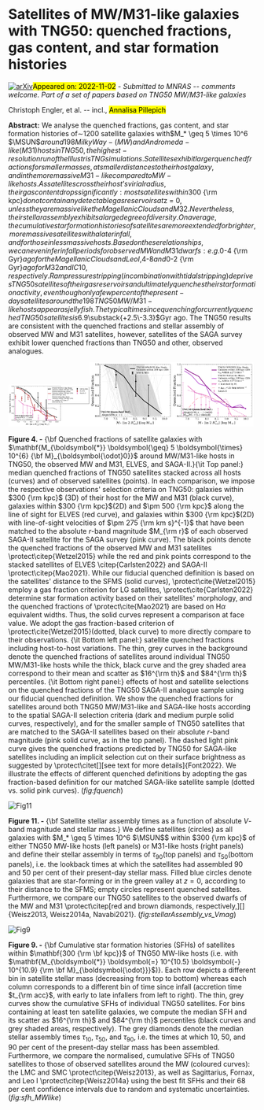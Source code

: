 <div class="macros" style="visibility:hidden;">
$\newcommand{\ensuremath}{}$
$\newcommand{\xspace}{}$
$\newcommand{\object}[1]{\texttt{#1}}$
$\newcommand{\farcs}{{.}''}$
$\newcommand{\farcm}{{.}'}$
$\newcommand{\arcsec}{''}$
$\newcommand{\arcmin}{'}$
$\newcommand{\ion}[2]{#1#2}$
$\newcommand{\textsc}[1]{\textrm{#1}}$
$\newcommand{\hl}[1]{\textrm{#1}}$
$\newcommand{\MSUN}{{\rm M}_{\sun}}$
$\newcommand{\MHOST}{M_{\rm 200c}}$
$\newcommand{\RHOST}{R_{\rm 200c}}$
$\newcommand{\MSTAR}{M_{\rm *}}$
$\newcommand{\ap}[1]{\textcolor{magenta}{#1}}$
$\newcommand{\thebibliography}{\DeclareRobustCommand{\VAN}[3]{##3}\VANthebibliography}$</div>

<div class="macros" style="visibility:hidden;">
$\newcommand{$\ensuremath$}{}$
$\newcommand{$\xspace$}{}$
$\newcommand{$\object$}[1]{\texttt{#1}}$
$\newcommand{$\farcs$}{{.}''}$
$\newcommand{$\farcm$}{{.}'}$
$\newcommand{$\arcsec$}{''}$
$\newcommand{$\arcmin$}{'}$
$\newcommand{$\ion$}[2]{#1#2}$
$\newcommand{$\textsc$}[1]{\textrm{#1}}$
$\newcommand{$\hl$}[1]{\textrm{#1}}$
$\newcommand{$\MSUN$}{{\rm M}_{\sun}}$
$\newcommand{$\MHOST$}{M_{\rm 200c}}$
$\newcommand{$\RHOST$}{R_{\rm 200c}}$
$\newcommand{$\MSTAR$}{M_{\rm *}}$
$\newcommand{$\ap$}[1]{\textcolor{magenta}{#1}}$
$\newcommand{$\thebibliography$}{\DeclareRobustCommand{\VAN}[3]{##3}\VANthebibliography}$</div>



<div id="title">

# Satellites of MW/M31-like galaxies with TNG50: quenched fractions, gas content, and star formation histories

</div>
<div id="comments">

[![arXiv](https://img.shields.io/badge/arXiv-2211.00010-b31b1b.svg)](https://arxiv.org/abs/2211.00010)<mark>Appeared on: 2022-11-02</mark> - _Submitted to MNRAS -- comments welcome. Part of a set of papers based on TNG50 MW/M31-like galaxies_

</div>
<div id="authors">

Christoph Engler, et al. -- incl., <mark><mark>Annalisa Pillepich</mark></mark>

</div>
<div id="abstract">

**Abstract:** We analyse the quenched fractions, gas content, and star formation histories of$\sim$1200 satellite galaxies with$M_* \geq 5 \times 10^6 $\MSUN$$around 198 Milky Way- (MW) and Andromeda-like (M31) hosts in TNG50, the highest-resolution run of the IllustrisTNG simulations. Satellites exhibit larger quenched fractions for smaller masses, at smaller distances to their host galaxy, and in the more massive M31-like compared to MW-like hosts. As satellites cross their host’s virial radius, their gas content drops significantly: most satellites within$300 {\rm kpc}$do not contain any detectable gas reservoirs at$z = 0$, unless they are massive like the Magellanic Clouds and M32. Nevertheless, their stellar assembly exhibits a large degree of diversity. On average, the cumulative star formation histories of satellites are more extended for brighter, more massive satellites with a later infall, and for those in less massive hosts. Based on these relationships, we can even infer infall periods for observed MW and M31 dwarfs: e.g.$0-4 {\rm Gyr}$ago for the Magellanic Clouds and Leo I,$4-8$and$0-2 {\rm Gyr}$ago for M32 and IC 10, respectively. Ram pressure stripping (in combination with tidal stripping) deprives TNG50 satellites of their gas reservoirs and ultimately quenches their star formation activity, even though only a few per cent of the present-day satellites around the 198 TNG50 MW/M31-like hosts appear as jellyfish. The typical time since quenching for currently quenched TNG50 satellites is$6.9\substack{+2.5\\-3.3}$Gyr ago. The TNG50 results are consistent with the quenched fractions and stellar assembly of observed MW and M31 satellites, however, satellites of the SAGA survey exhibit lower quenched fractions than TNG50 and other, observed analogues.

</div>

<div id="div_fig1">

<img src="tmp_2211.00010/./fquench_vs_mstar_main_SAGAII_incELVES.png" alt="Fig4.1" width="33%"/><img src="tmp_2211.00010/./fquench_vs_mstar_incScatter.png" alt="Fig4.2" width="33%"/><img src="tmp_2211.00010/./fquench_vs_mstar_compSAGAII_alt.png" alt="Fig4.3" width="33%"/>

**Figure 4. -** {\bf Quenched fractions of satellite galaxies with $\mathbf{M_{\boldsymbol{*}} \boldsymbol{\geq} 5 \boldsymbol{\times} 10^{6} {\bf M}_{\boldsymbol{\odot}0}}$ around MW/M31-like hosts in TNG50, the observed MW and M31, ELVES, and SAGA-II.}{\it Top panel:} median quenched fractions of TNG50 satellites stacked across all hosts (curves) and of observed satellites (points). In each comparison, we impose the respective observations' selection criteria on TNG50: galaxies within $300 {\rm kpc}$ (3D) of their host for the MW and M31 (black curve), galaxies within $300 {\rm kpc}$(2D) and $\pm 500 {\rm kpc}$ along the line of sight for ELVES (red curve), and galaxies within $300 {\rm kpc}$(2D) with line-of-sight velocities of $\pm 275 {\rm km s}^{-1}$ that have been matched to the absolute $r$-band magnitude $M_{\rm r}$ of each observed SAGA-II satellite for the SAGA survey (pink curve). The black points denote the quenched fractions of the observed MW and M31 satellites \protect\citep{Wetzel2015} while the red and pink points correspond to the stacked satellites of ELVES \citep{Carlsten2022} and SAGA-II \protect\citep{Mao2021}. While our fiducial quenched definition is based on the satellites' distance to the SFMS (solid curves), \protect\cite{Wetzel2015} employ a gas fraction criterion for LG satellites, \protect\cite{Carlsten2022} determine star formation activity based on their satellites' morphology, and the quenched fractions of \protect\cite{Mao2021} are based on H$\alpha$ equivalent widths. Thus, the solid curves represent a comparison at face value. We adopt the gas fraction-based criterion of \protect\cite{Wetzel2015}(dotted, black curve) to more directly compare to their observations. {\it Bottom left panel:} satellite quenched fractions including host-to-host variations. The thin, grey curves in the background denote the quenched fractions of satellites around individual TNG50 MW/M31-like hosts while the thick, black curve and the grey shaded area correspond to their mean and scatter as $16^{\rm th}$ and $84^{\rm th}$ percentiles. {\it Bottom right panel:} effects of host and satellite selections on the quenched fractions of the TNG50 SAGA-II analogue sample using our fiducial quenched definition. We show the quenched fractions for satellites around both TNG50 MW/M31-like and SAGA-like hosts according to the spatial SAGA-II selection criteria (dark and medium purple solid curves, respectively), and for the smaller sample of TNG50 satellites that are matched to the SAGA-II satellites based on their absolute $r$-band magnitude (pink solid curve, as in the top panel). The dashed light pink curve gives the quenched fractions predicted by TNG50 for SAGA-like satellites including an implicit selection cut on their surface brightness as suggested by \protect\citet[][see text for more details]{Font2022}. We illustrate the effects of different quenched definitions by adopting the gas fraction-based definition for our matched SAGA-like satellite sample (dotted vs. solid pink curves). (*fig:fquench*)

</div>
<div id="div_fig2">

<img src="tmp_2211.00010/./stellarAssembly_vs_VMag_MWM31.png" alt="Fig11" width="100%"/>

**Figure 11. -** {\bf Satellite stellar assembly times as a function of absolute $V$-band magnitude and stellar mass.} We define satellites (circles) as all galaxies with $M_* \geq 5 \times 10^6 $\MSUN$$ within $300 {\rm kpc}$ of either TNG50 MW-like hosts (left panels) or M31-like hosts (right panels) and define their stellar assembly in terms of $\tau_{90}$(top panels) and $\tau_{50}$(bottom panels), i.e. the lookback times at which the satellites had assembled 90 and 50 per cent of their present-day stellar mass. Filled blue circles denote galaxies that are star-forming or in the green valley at $z=0$, according to their distance to the SFMS; empty circles represent quenched satellites. Furthermore, we compare our TNG50 satellites to the observed dwarfs of the MW and M31 \protect\citep[red and brown diamonds, respectively,][]{Weisz2013, Weisz2014a, Navabi2021}. (*fig:stellarAssembly_vs_Vmag*)

</div>
<div id="div_fig3">

<img src="tmp_2211.00010/./SFH_perMstar_perInfall_MWlikeHosts.png" alt="Fig9" width="100%"/>

**Figure 9. -** {\bf Cumulative star formation histories (SFHs) of satellites within $\mathbf{300 {\rm \bf kpc}}$ of TNG50 MW-like hosts (i.e. with $\mathbf{M_{\boldsymbol{*}} \boldsymbol{=} 10^{10.5} \boldsymbol{-} 10^{10.9} {\rm \bf M}_{\boldsymbol{\odot}}}$)}. Each row depicts a different bin in satellite stellar mass (decreasing from top to bottom) whereas each column corresponds to a different bin of time since infall (accretion time $t_{\rm acc}$, with early to late infallers from left to right). The thin, grey curves show the cumulative SFHs of individual TNG50 satellites. For bins containing at least ten satellite galaxies, we compute the median SFH and its scatter as $16^{\rm th}$ and $84^{\rm th}$ percentiles (black curves and grey shaded areas, respectively). The grey diamonds denote the median stellar assembly times $\tau_{10}$, $\tau_{50}$, and $\tau_{90}$, i.e.  the times at which 10, 50, and 90 per cent of the present-day stellar mass has been assembled. Furthermore, we compare the normalised, cumulative SFHs of TNG50 satellites to those of observed satellites around the MW (coloured curves): the LMC and SMC \protect\citep{Weisz2013}, as well as Sagittarius, Fornax, and Leo I \protect\citep{Weisz2014a} using the best fit SFHs and their 68 per cent confidence intervals due to random and systematic uncertainties. (*fig:sfh_MWlike*)

</div>